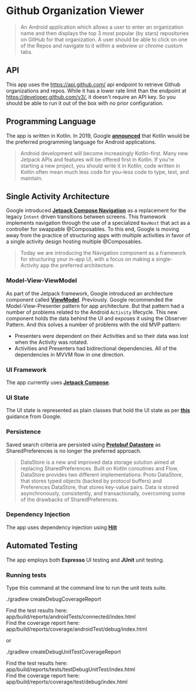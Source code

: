 # Github Organization Viewer

> An Android application which allows a user to enter an organization name and then displays the top 3 most popular (by stars) repositories on GitHub for that organization. A user should be able to click on one of the Repos and navigate to it within a webview or chrome custom tabs.

## API

This app uses the https://api.github.com/ api endpoint to retrieve Github organizations and repos. While it has a lower rate limit than the endpoint at https://developer.github.com/v3/, it doesn't require an API key. So you should be able to run it out of the box with no prior configuration.

## Programming Language
The app is written in Kotlin. In 2019, Google **[announced](https://developer.android.com/kotlin/first)** that Kotlin would be the preferred programming language for Android applications.

> Android development will become increasingly Kotlin-first. Many new Jetpack APIs and features will be offered first in Kotlin. If you’re starting a new project, you should write it in Kotlin; code written in Kotlin often mean much less code for you–less code to type, test, and maintain.

## Single Activity Architecture

Google introduced **[Jetpack Compose Navigation](https://developer.android.com/jetpack/compose/navigation)** as a replacement for the legacy `Intent` driven transitions between screens. This framework implements navigation through the use of a specialized `NavHost` that act as a controller for swappable @Composables. To this end, Google is moving away from the practice of structuring apps with multiple activities in favor of a single activity design hosting multiple @Composables.<br>

> Today we are introducing the Navigation component as a framework for structuring your in-app UI, with a focus on making a single-Activity app the preferred architecture.

### Model-View-ViewModel

As part of the Jetpack framework, Google introduced an architecture component called **[ViewModel](https://developer.android.com/topic/libraries/architecture/viewmodel)**. Previously. Google recommended the Model-View-Presenter pattern for app architecture. But that pattern had a number of problems related to the Android `Activity` lifecycle. This new component holds the data behind the UI and exposes it using the Observer Pattern. And this solves a number of problems with the old MVP pattern:

- Presenters were dependent on their Activities and so their data was lost when the Activity was rotated.
- Activities and Presenters had bidirectional dependencies. All of the dependencies in MVVM flow in one direction.

### UI Framework
The app currently uses **[Jetpack Compose](https://developer.android.com/jetpack/compose)**.

### UI State

The UI state is represented as plain classes that hold the UI state as per **[this](https://developer.android.com/topic/architecture/ui-layer/events#compose_2)** guidance from Google.

### Persistence
Saved search criteria are persisted using **[Protobuf Datastore](https://developer.android.com/codelabs/android-preferences-datastore#0)** as SharedPreferences is no longer the preferred approach.

> DataStore is a new and improved data storage solution aimed at replacing SharedPreferences. Built on Kotlin coroutines and Flow, DataStore provides two different implementations: Proto DataStore, that stores typed objects (backed by protocol buffers) and Preferences DataStore, that stores key-value pairs. Data is stored asynchronously, consistently, and transactionally, overcoming some of the drawbacks of SharedPreferences.

### Dependency Injection

The app uses dependency injection using **[Hilt](https://developer.android.com/jetpack/androidx/releases/hilt)**

## Automated Testing
The app employs both **Espresso** UI testing and **JUnit** unit testing.<br>

### Running tests

Type this command at the command line to run the unit tests suite.<br>

./gradlew createDebugCoverageReport<br>

Find the test results here: app/build/reports/androidTests/connected/index.html<br>
Find the coverage report here: app/build/reports/coverage/androidTest/debug/index.html<br>

or<br>

./gradlew createDebugUnitTestCoverageReport<br>

Find the test results here: app/build/reports/tests/testDebugUnitTest/index.html<br>
Find the coverage report here: app/build/reports/coverage/test/debug/index.html<br>